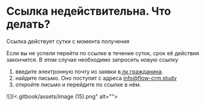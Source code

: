 # Ссылка недействительна. Что делать?

Cсылка действует сутки с момента получения

Если вы не успели перейти по ссылке в течение суток, срок её действия закончится. В этом случае необходимо запросить новую ссылку

1. введите электронную почту из заявки в[ лк гражданина](https://lk.flow-crm.study/).
2. найдите письмо. Оно поступит с адреса info@flow-crm.study
3. откройте письмо и перейдите по ссылке в нём.

![](<.gitbook/assets/image (15).png" alt=""><figcaption></figcaption></figure>
